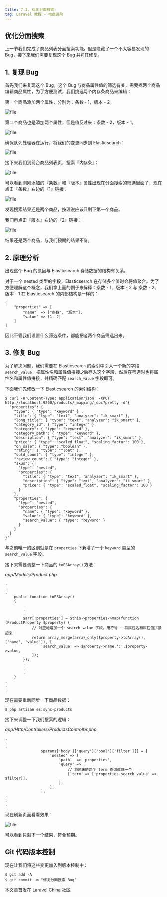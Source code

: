 ```yaml
---
title: 7.3. 优化分面搜索
tag: Laravel 教程 - 电商进阶
---
```


优化分面搜索
------

上一节我们完成了商品列表分面搜索功能，但是隐藏了一个不太容易发现的 Bug，接下来我们需要复现这个 Bug 并将其修复。

1\. 复现 Bug
----------

首先我们来复现这个 Bug，这个 Bug 与商品属性值的筛选有关，需要找两个商品编辑商品属性，为了方便测试，我们挑选两个内存条商品来编辑：

第一个商品添加两个属性，分别为：条数 \- 1，版本 - 2。

![file](https://lccdn.phphub.org/uploads/images/201808/23/5320/0JpNw8uQbz.png?imageView2/2/w/1240/h/0)


第二个商品也是添加两个属性，但是值反过来：条数 \- 2，版本 - 1。

![file](https://lccdn.phphub.org/uploads/images/201808/23/5320/eOBYt0Jywj.png?imageView2/2/w/1240/h/0)


确保队列处理器在运行，将我们的变更同步到 Elasticsearch：

![file](https://lccdn.phphub.org/uploads/images/201808/23/5320/eJyfecb8Q4.png?imageView2/2/w/1240/h/0)


接下来我们到前台商品列表页，搜索『内存条』：

![file](https://lccdn.phphub.org/uploads/images/201808/23/5320/fTylGiYQ0D.png?imageView2/2/w/1240/h/0)


可以看到刚刚添加的『条数』和『版本』属性出现在分面搜索的筛选里面了，现在点击『条数』右边的『1』链接：

![file](https://lccdn.phphub.org/uploads/images/201808/23/5320/XoupvBjPXN.png?imageView2/2/w/1240/h/0)


发现搜索结果还是两个商品，按理说应该只剩下第一个商品。

我们再点击『版本』右边的『2』链接：

![file](https://lccdn.phphub.org/uploads/images/201808/23/5320/e89N89NI6j.png?imageView2/2/w/1240/h/0)


结果还是两个商品，与我们预期的结果不符。

2\. 原理分析
--------

出现这个 Bug 的原因与 Elasticsearch 存储数据的结构有关系。

对于一个 nested 类型的字段，Elasticsearch 在存储多个值时会将值聚合。为了方便理解这个概念，我们拿上面的例子来解释：条数 - 1、版本 - 2 与 条数 - 2、版本 - 1 在 Elasticsearch 的内部结构是一样的：

    [
        "properties" => [
            "name"  => ["条数", "版本"],
            "value" => [1, 2]
        ]
    ]

因此不管我们设置什么筛选条件，都能把这两个商品筛选出来。

3\. 修复 Bug
----------

为了解决问题，我们需要在 Elasticsearch 的索引中引入一个新的字段 `search_value`，把属性名和属性值拼接之后存入这个字段，然后在筛选时也将属性名和属性值拼接，并精确匹配 `search_value` 字段即可。

下面我们先修改一下 Elasticsearch 的索引结构：

    $ curl -H'Content-Type: application/json' -XPUT http://localhost:9200/products/_mapping/_doc?pretty -d'{
      "properties": {
        "type": { "type": "keyword" } ,
        "title": { "type": "text", "analyzer": "ik_smart" }, 
        "long_title": { "type": "text", "analyzer": "ik_smart" }, 
        "category_id": { "type": "integer" },
        "category": { "type": "keyword" },
        "category_path": { "type": "keyword" },
        "description": { "type": "text", "analyzer": "ik_smart" },
        "price": { "type": "scaled_float", "scaling_factor": 100 },
        "on_sale": { "type": "boolean" },
        "rating": { "type": "float" },
        "sold_count": { "type": "integer" },
        "review_count": { "type": "integer" },
        "skus": {
          "type": "nested",
          "properties": {
            "title": { "type": "text", "analyzer": "ik_smart" }, 
            "description": { "type": "text", "analyzer": "ik_smart" },
            "price": { "type": "scaled_float", "scaling_factor": 100 }
          }
        },
        "properties": {
          "type": "nested",
          "properties": {
            "name": { "type": "keyword" }, 
            "value": { "type": "keyword" },
            "search_value": { "type": "keyword" }
          }
        }
      }
    }'

与之前唯一的区别就是在 `properties` 下新增了一个 `keyword` 类型的 `search_value` 字段。

接下来需要调整一下商品的 `toESArray()` 方法：

_app/Models/Product.php_

    .
    .
    .
        public function toESArray()
        {
            .
            .
            .
            $arr['properties'] = $this->properties->map(function (ProductProperty $property) {
                // 对应地增加一个 search_value 字段，用符号 : 将属性名和属性值拼接起来
                return array_merge(array_only($property->toArray(), ['name', 'value']), [
                    'search_value' => $property->name.':'.$property->value,
                ]);
            });
            .
            .
            .
        }
    .
    .
    .

现在需要重新同步一下商品数据：

    $ php artisan es:sync-products

接下来调整一下我们搜索的逻辑：

_app/Http/Controllers/ProductsController.php_

    .
    .
    .
                    $params['body']['query']['bool']['filter'][] = [
                        'nested' => [
                            'path'  => 'properties',
                            'query' => [
                                // 将原来的两个 term 查询改成一个
                                ['term' => ['properties.search_value' => $filter]],
                            ],
                        ],
                    ];
    .
    .
    .

现在刷新页面看看效果：

![file](https://lccdn.phphub.org/uploads/images/201808/23/5320/pTcq9IHdiC.png?imageView2/2/w/1240/h/0)


可以看到只剩下一个结果，符合预期。

Git 代码版本控制
----------

现在让我们将这些变更加入到版本控制中：

    $ git add -A
    $ git commit -m "修复分面搜索 Bug"

本文章首发在 [Laravel China 社区](https://laravel-china.org/)